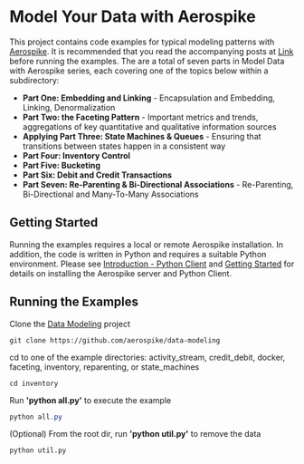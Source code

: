 # Model Your Data with Aerospike

This project contains code examples for typical modeling patterns with [Aerospike](http://http://www.aerospike.com). It is recommended that you read the accompanying posts at [Link](http://www.aerospike.com) before running the examples. The are a total of seven parts in Model Data with Aerospike series, each covering one of the topics below within a subdirectory: 

* **Part One: Embedding and Linking** - Encapsulation and Embedding, Linking, Denormalization
* **Part Two: the Faceting Pattern** - Important metrics and trends, aggregations of key quantitative and qualitative information sources
* **Applying Part Three: State Machines & Queues** - Ensuring that transitions between states happen in a consistent way
* **Part Four: Inventory Control**
* **Part Five: Bucketing**
* **Part Six:  Debit and Credit Transactions**
* **Part Seven: Re-Parenting & Bi-Directional Associations** - Re-Parenting, Bi-Directional and Many-To-Many Associations


## Getting Started

Running the examples requires a local or remote Aerospike installation. In addition, the code is written in Python and requires a suitable Python environment. Please see [Introduction - Python Client](http://www.aerospike.com/docs/client/python) and [Getting Started](http://www.aerospike.com/docs/client/python/start) for details on installing the Aerospike server and Python Client. 

## Running the Examples
Clone the [Data Modeling](https://github.com/aerospike/data-modeling) project

```git clone https://github.com/aerospike/data-modeling```

cd to one of the example directories: activity\_stream, credit\_debit, docker, faceting, inventory, reparenting, or state_machines

```
cd inventory
```

Run **'python all.py'** to execute the example

```java
python all.py
```

(Optional) From the root dir, run **'python util.py'** to remove the data

```
python util.py
```
